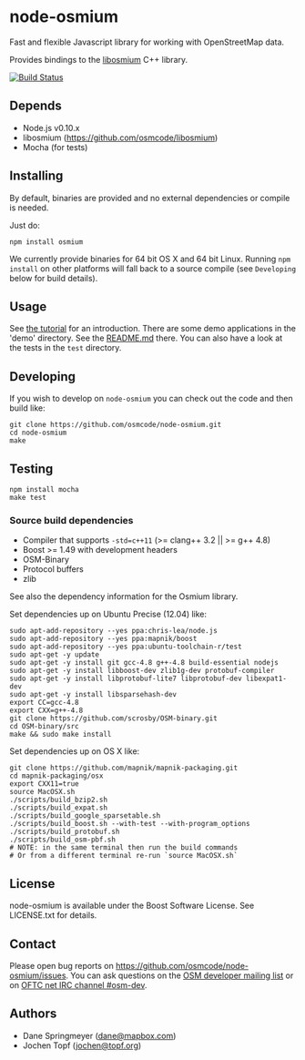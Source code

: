 # node-osmium

Fast and flexible Javascript library for working with OpenStreetMap data.

Provides bindings to the [libosmium](https://github.com/osmcode/libosmium) C++
library.

[![Build Status](https://secure.travis-ci.org/osmcode/node-osmium.png)](http://travis-ci.org/osmcode/node-osmium)

## Depends

 - Node.js v0.10.x
 - libosmium (https://github.com/osmcode/libosmium)
 - Mocha (for tests)

## Installing

By default, binaries are provided and no external dependencies or compile is
needed.

Just do:

    npm install osmium

We currently provide binaries for 64 bit OS X and 64 bit Linux. Running `npm
install` on other platforms will fall back to a source compile (see
`Developing` below for build details).


## Usage

See [the tutorial](doc/tutorial.md) for an introduction. There are some demo
applications in the 'demo' directory. See the [README.md](demo/README.md)
there. You can also have a look at the tests in the `test` directory.


## Developing

If you wish to develop on `node-osmium` you can check out the code and then
build like:

    git clone https://github.com/osmcode/node-osmium.git
    cd node-osmium
    make

## Testing

    npm install mocha
    make test

### Source build dependencies

 - Compiler that supports `-std=c++11` (>= clang++ 3.2 || >= g++ 4.8)
 - Boost >= 1.49 with development headers
 - OSM-Binary
 - Protocol buffers
 - zlib

See also the dependency information for the Osmium library.

Set dependencies up on Ubuntu Precise (12.04) like:

    sudo apt-add-repository --yes ppa:chris-lea/node.js
    sudo apt-add-repository --yes ppa:mapnik/boost
    sudo apt-add-repository --yes ppa:ubuntu-toolchain-r/test
    sudo apt-get -y update
    sudo apt-get -y install git gcc-4.8 g++-4.8 build-essential nodejs
    sudo apt-get -y install libboost-dev zlib1g-dev protobuf-compiler
    sudo apt-get -y install libprotobuf-lite7 libprotobuf-dev libexpat1-dev
    sudo apt-get -y install libsparsehash-dev
    export CC=gcc-4.8
    export CXX=g++-4.8
    git clone https://github.com/scrosby/OSM-binary.git
    cd OSM-binary/src
    make && sudo make install

Set dependencies up on OS X like:

    git clone https://github.com/mapnik/mapnik-packaging.git
    cd mapnik-packaging/osx
    export CXX11=true
    source MacOSX.sh
    ./scripts/build_bzip2.sh
    ./scripts/build_expat.sh
    ./scripts/build_google_sparsetable.sh
    ./scripts/build_boost.sh --with-test --with-program_options
    ./scripts/build_protobuf.sh
    ./scripts/build_osm-pbf.sh
    # NOTE: in the same terminal then run the build commands
    # Or from a different terminal re-run `source MacOSX.sh`

## License

node-osmium is available under the Boost Software License. See LICENSE.txt for
details.

## Contact

Please open bug reports on https://github.com/osmcode/node-osmium/issues. You
can ask questions on the
[OSM developer mailing list](https://lists.openstreetmap.org/listinfo/dev)
or on [OFTC net IRC channel #osm-dev](https://wiki.openstreetmap.org/wiki/Irc).

## Authors

 - Dane Springmeyer (dane@mapbox.com)
 - Jochen Topf (jochen@topf.org)

